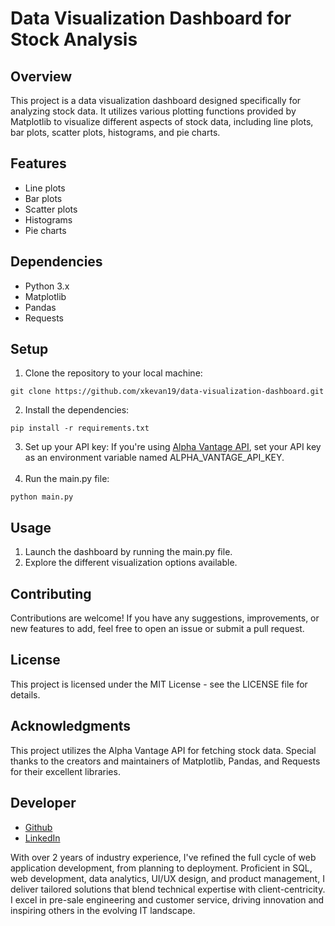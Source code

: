 # Data Visualization Dashboard for Stock Analysis
## Overview
This project is a data visualization dashboard designed specifically for analyzing stock data. It utilizes various plotting functions provided by Matplotlib to visualize different aspects of stock data, including line plots, bar plots, scatter plots, histograms, and pie charts. 

## Features
- Line plots
- Bar plots
- Scatter plots
- Histograms
- Pie charts

## Dependencies
- Python 3.x
- Matplotlib
- Pandas
- Requests

## Setup
1. Clone the repository to your local machine:
```
git clone https://github.com/xkevan19/data-visualization-dashboard.git
```

2. Install the dependencies:
```
pip install -r requirements.txt
```
3. Set up your API key:
If you're using [Alpha Vantage API](https://www.alphavantage.co/), set your API key as an environment variable named ALPHA_VANTAGE_API_KEY.
<br><br>
4. Run the main.py file:
```
python main.py
```
## Usage
1. Launch the dashboard by running the main.py file.
2. Explore the different visualization options available.

## Contributing
Contributions are welcome! If you have any suggestions, improvements, or new features to add, feel free to open an issue or submit a pull request.

## License
This project is licensed under the MIT License - see the LICENSE file for details.

## Acknowledgments
This project utilizes the Alpha Vantage API for fetching stock data.
Special thanks to the creators and maintainers of Matplotlib, Pandas, and Requests for their excellent libraries.

## Developer

- [Github](https://github.com/xkevan19)
- [LinkedIn](https://www.linkedin.com/in/kevansuchit/)

With over 2 years of industry experience, I've refined the full cycle of web application development, from planning to deployment. Proficient in SQL, web development, data analytics, UI/UX design, and product management, I deliver tailored solutions that blend technical expertise with client-centricity. I excel in pre-sale engineering and customer service, driving innovation and inspiring others in the evolving IT landscape.